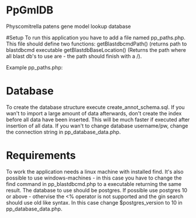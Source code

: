 # PpGmlDB
Physcomitrella patens gene model lookup database

#Setup
To run this application you have to add a file named pp_paths.php.
This file should define two functions:
getBlastdbcmdPath()   (returns path to blastdbcmd executable
getBlastdbBaseLocation() (Returns the path where all blast db's to use are - the path should finish with a /).

Example pp_paths.php:
<?php
function getBlastdbcmdPath() {return "/usr/bin/blastdbcmd";}
function getBlastdbBaseLocation() { return "/tmp/dbTemp/";}
?>

# Database
To create the database structure execute create_annot_schema.sql.
If you wan't to import a large amount of data afterwards, don't create the index before all data have been inserted. This will be much faster if executed after insertion of all data.
 If you wan't to change database username/pw, change the connection string in pp_database_data.php. 
 
 # Requirements
 To work the application needs a linux machine with installed find. It's also possible to use windows-machines - in this case you have to change the find command in pp_blastdbcmd.php to a executable returning the same result. The database to use should be postgres. If possible use postgres 10 or above - othervise the <% operator is not supported and the gin search should use old like syntax. In this case change $postgres_version to 10 in pp_database_data.php.
 